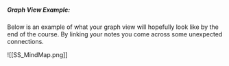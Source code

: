 ##### Graph View Example:

Below is an example of what your graph view will hopefully look like by the end of the course. By linking your notes you come across some unexpected connections. 

![[SS_MindMap.png]]